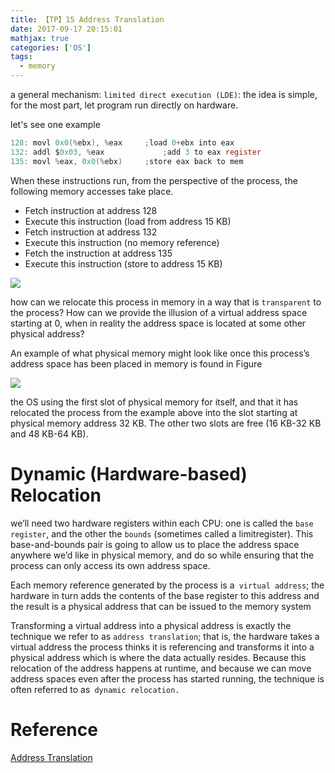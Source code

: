 ```yaml
---
title: 【TP】15 Address Translation
date: 2017-09-17 20:15:01
mathjax: true
categories: ['OS']
tags:
  - memory
---
```


a general mechanism: `limited direct execution (LDE)`:
the idea is simple, for the most part, let program run directly on hardware.

let's see one example
```c
128: movl 0x0(%ebx), %eax     ;load 0+ebx into eax
132: addl $0x03, %eax             ;add 3 to eax register
135: movl %eax, 0x0(%ebx)     ;store eax back to mem
```
When these instructions run, from the perspective of the process, the following memory accesses take place.
- Fetch instruction at address 128
- Execute this instruction (load from address 15 KB)
- Fetch instruction at address 132
- Execute this instruction (no memory reference)
- Fetch the instruction at address 135
- Execute this instruction (store to address 15 KB)


![][1]

how can we relocate this process in memory in a way that is `transparent` to the process? How can we provide the illusion of a virtual address space starting at 0, when in reality the address space is located at some other physical address?

An example of what physical memory might look like once this process’s address space has been placed in memory is found in Figure

![][2]

the OS using the first slot of physical memory for itself, and that it has relocated the process from the example above into the slot starting at physical memory address 32 KB. The other two slots are free (16 KB-32 KB and 48 KB-64 KB).

# Dynamic (Hardware-based) Relocation
we’ll need two hardware registers within each CPU: one is called the `base register`, and the other the `bounds` (sometimes called a limitregister). This base-and-bounds pair is going to allow us to place the address space anywhere we’d like in physical memory, and do so while ensuring that the process can only access its own address space.

Each memory reference generated by the process is a` virtual address`; the hardware in turn adds the contents of the base register to this address and the result is a physical address that can be issued to the memory system

Transforming a virtual address into a physical address is exactly the technique we refer to as `address translation`; that is, the hardware takes a virtual address the process thinks it is referencing and transforms it into a physical address which is where the data actually resides. Because this relocation of the address happens at runtime, and because we can move address spaces even after the process has started running, the technique is often referred to as` dynamic relocation.`

[1]: Selection_001.png
[2]: Selection_002.png

# Reference
[Address Translation](http://pages.cs.wisc.edu/~remzi/OSTEP/vm-mechanism.pdf)

